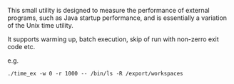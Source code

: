 This small utility is designed to measure the performance of external programs, such as Java startup performance, and is essentially a variation of the Unix time utility.

It supports warming up, batch execution, skip of run with non-zerro exit code etc.


e.g.
```
./time_ex -w 0 -r 1000 -- /bin/ls -R /export/workspaces

```
